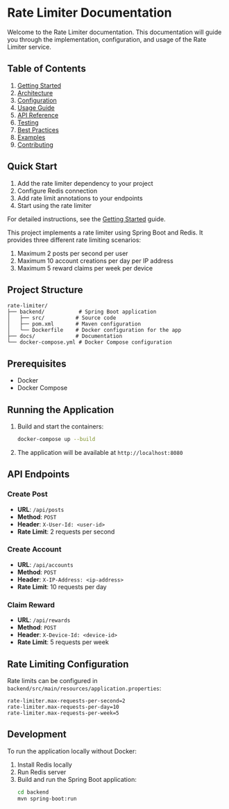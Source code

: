# Rate Limiter Documentation

Welcome to the Rate Limiter documentation. This documentation will guide you through the implementation, configuration, and usage of the Rate Limiter service.

## Table of Contents

1. [Getting Started](getting-started.md)
2. [Architecture](architecture.md)
3. [Configuration](configuration.md)
4. [Usage Guide](usage-guide.md)
5. [API Reference](api-reference.md)
6. [Testing](testing.md)
7. [Best Practices](best-practices.md)
8. [Examples](examples.md)
9. [Contributing](contributing.md)

## Quick Start

1. Add the rate limiter dependency to your project
2. Configure Redis connection
3. Add rate limit annotations to your endpoints
4. Start using the rate limiter

For detailed instructions, see the [Getting Started](getting-started.md) guide.

This project implements a rate limiter using Spring Boot and Redis. It provides three different rate limiting scenarios:

1. Maximum 2 posts per second per user
2. Maximum 10 account creations per day per IP address
3. Maximum 5 reward claims per week per device

## Project Structure

```
rate-limiter/
├── backend/           # Spring Boot application
│   ├── src/          # Source code
│   ├── pom.xml       # Maven configuration
│   └── Dockerfile    # Docker configuration for the app
├── docs/             # Documentation
└── docker-compose.yml # Docker Compose configuration
```

## Prerequisites

- Docker
- Docker Compose

## Running the Application

1. Build and start the containers:
   ```bash
   docker-compose up --build
   ```

2. The application will be available at `http://localhost:8080`

## API Endpoints

### Create Post
- **URL**: `/api/posts`
- **Method**: `POST`
- **Header**: `X-User-Id: <user-id>`
- **Rate Limit**: 2 requests per second

### Create Account
- **URL**: `/api/accounts`
- **Method**: `POST`
- **Header**: `X-IP-Address: <ip-address>`
- **Rate Limit**: 10 requests per day

### Claim Reward
- **URL**: `/api/rewards`
- **Method**: `POST`
- **Header**: `X-Device-Id: <device-id>`
- **Rate Limit**: 5 requests per week

## Rate Limiting Configuration

Rate limits can be configured in `backend/src/main/resources/application.properties`:

```properties
rate-limiter.max-requests-per-second=2
rate-limiter.max-requests-per-day=10
rate-limiter.max-requests-per-week=5
```

## Development

To run the application locally without Docker:

1. Install Redis locally
2. Run Redis server
3. Build and run the Spring Boot application:
   ```bash
   cd backend
   mvn spring-boot:run
   ``` 